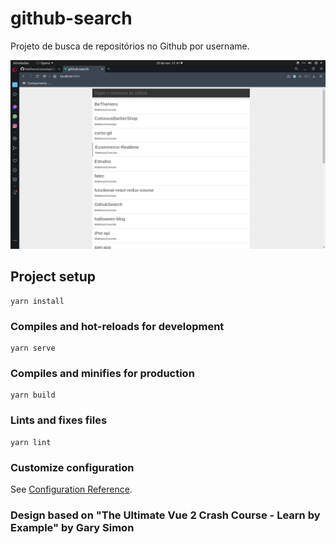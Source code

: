 # github-search

Projeto de busca de repositórios no Github por username.

<img width=582px height=302 src="https://raw.githubusercontent.com/MatheusCoxxxta/GithubSearch/master/src/assets/Github-search.png"   alt="Project Screenshot">

## Project setup
```
yarn install
```

### Compiles and hot-reloads for development
```
yarn serve
```

### Compiles and minifies for production
```
yarn build
```

### Lints and fixes files
```
yarn lint
```

### Customize configuration
See [Configuration Reference](https://cli.vuejs.org/config/).

### Design based on "The Ultimate Vue 2 Crash Course - Learn by Example" by Gary Simon
